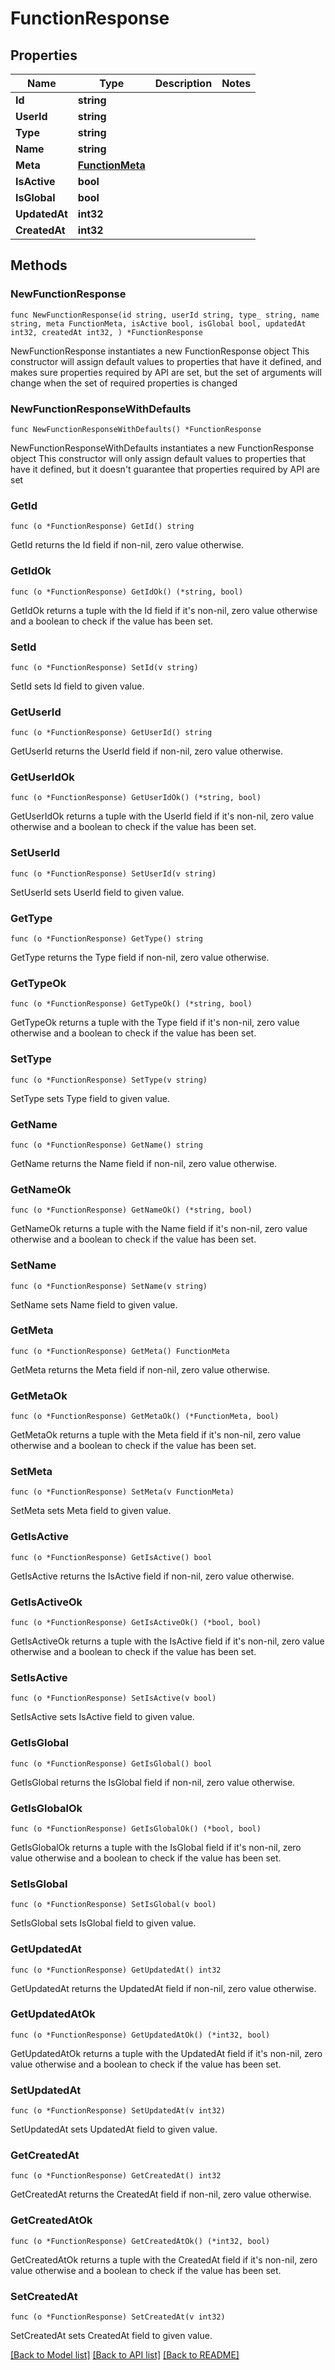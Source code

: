 # FunctionResponse

## Properties

Name | Type | Description | Notes
------------ | ------------- | ------------- | -------------
**Id** | **string** |  | 
**UserId** | **string** |  | 
**Type** | **string** |  | 
**Name** | **string** |  | 
**Meta** | [**FunctionMeta**](FunctionMeta.md) |  | 
**IsActive** | **bool** |  | 
**IsGlobal** | **bool** |  | 
**UpdatedAt** | **int32** |  | 
**CreatedAt** | **int32** |  | 

## Methods

### NewFunctionResponse

`func NewFunctionResponse(id string, userId string, type_ string, name string, meta FunctionMeta, isActive bool, isGlobal bool, updatedAt int32, createdAt int32, ) *FunctionResponse`

NewFunctionResponse instantiates a new FunctionResponse object
This constructor will assign default values to properties that have it defined,
and makes sure properties required by API are set, but the set of arguments
will change when the set of required properties is changed

### NewFunctionResponseWithDefaults

`func NewFunctionResponseWithDefaults() *FunctionResponse`

NewFunctionResponseWithDefaults instantiates a new FunctionResponse object
This constructor will only assign default values to properties that have it defined,
but it doesn't guarantee that properties required by API are set

### GetId

`func (o *FunctionResponse) GetId() string`

GetId returns the Id field if non-nil, zero value otherwise.

### GetIdOk

`func (o *FunctionResponse) GetIdOk() (*string, bool)`

GetIdOk returns a tuple with the Id field if it's non-nil, zero value otherwise
and a boolean to check if the value has been set.

### SetId

`func (o *FunctionResponse) SetId(v string)`

SetId sets Id field to given value.


### GetUserId

`func (o *FunctionResponse) GetUserId() string`

GetUserId returns the UserId field if non-nil, zero value otherwise.

### GetUserIdOk

`func (o *FunctionResponse) GetUserIdOk() (*string, bool)`

GetUserIdOk returns a tuple with the UserId field if it's non-nil, zero value otherwise
and a boolean to check if the value has been set.

### SetUserId

`func (o *FunctionResponse) SetUserId(v string)`

SetUserId sets UserId field to given value.


### GetType

`func (o *FunctionResponse) GetType() string`

GetType returns the Type field if non-nil, zero value otherwise.

### GetTypeOk

`func (o *FunctionResponse) GetTypeOk() (*string, bool)`

GetTypeOk returns a tuple with the Type field if it's non-nil, zero value otherwise
and a boolean to check if the value has been set.

### SetType

`func (o *FunctionResponse) SetType(v string)`

SetType sets Type field to given value.


### GetName

`func (o *FunctionResponse) GetName() string`

GetName returns the Name field if non-nil, zero value otherwise.

### GetNameOk

`func (o *FunctionResponse) GetNameOk() (*string, bool)`

GetNameOk returns a tuple with the Name field if it's non-nil, zero value otherwise
and a boolean to check if the value has been set.

### SetName

`func (o *FunctionResponse) SetName(v string)`

SetName sets Name field to given value.


### GetMeta

`func (o *FunctionResponse) GetMeta() FunctionMeta`

GetMeta returns the Meta field if non-nil, zero value otherwise.

### GetMetaOk

`func (o *FunctionResponse) GetMetaOk() (*FunctionMeta, bool)`

GetMetaOk returns a tuple with the Meta field if it's non-nil, zero value otherwise
and a boolean to check if the value has been set.

### SetMeta

`func (o *FunctionResponse) SetMeta(v FunctionMeta)`

SetMeta sets Meta field to given value.


### GetIsActive

`func (o *FunctionResponse) GetIsActive() bool`

GetIsActive returns the IsActive field if non-nil, zero value otherwise.

### GetIsActiveOk

`func (o *FunctionResponse) GetIsActiveOk() (*bool, bool)`

GetIsActiveOk returns a tuple with the IsActive field if it's non-nil, zero value otherwise
and a boolean to check if the value has been set.

### SetIsActive

`func (o *FunctionResponse) SetIsActive(v bool)`

SetIsActive sets IsActive field to given value.


### GetIsGlobal

`func (o *FunctionResponse) GetIsGlobal() bool`

GetIsGlobal returns the IsGlobal field if non-nil, zero value otherwise.

### GetIsGlobalOk

`func (o *FunctionResponse) GetIsGlobalOk() (*bool, bool)`

GetIsGlobalOk returns a tuple with the IsGlobal field if it's non-nil, zero value otherwise
and a boolean to check if the value has been set.

### SetIsGlobal

`func (o *FunctionResponse) SetIsGlobal(v bool)`

SetIsGlobal sets IsGlobal field to given value.


### GetUpdatedAt

`func (o *FunctionResponse) GetUpdatedAt() int32`

GetUpdatedAt returns the UpdatedAt field if non-nil, zero value otherwise.

### GetUpdatedAtOk

`func (o *FunctionResponse) GetUpdatedAtOk() (*int32, bool)`

GetUpdatedAtOk returns a tuple with the UpdatedAt field if it's non-nil, zero value otherwise
and a boolean to check if the value has been set.

### SetUpdatedAt

`func (o *FunctionResponse) SetUpdatedAt(v int32)`

SetUpdatedAt sets UpdatedAt field to given value.


### GetCreatedAt

`func (o *FunctionResponse) GetCreatedAt() int32`

GetCreatedAt returns the CreatedAt field if non-nil, zero value otherwise.

### GetCreatedAtOk

`func (o *FunctionResponse) GetCreatedAtOk() (*int32, bool)`

GetCreatedAtOk returns a tuple with the CreatedAt field if it's non-nil, zero value otherwise
and a boolean to check if the value has been set.

### SetCreatedAt

`func (o *FunctionResponse) SetCreatedAt(v int32)`

SetCreatedAt sets CreatedAt field to given value.



[[Back to Model list]](../README.md#documentation-for-models) [[Back to API list]](../README.md#documentation-for-api-endpoints) [[Back to README]](../README.md)


